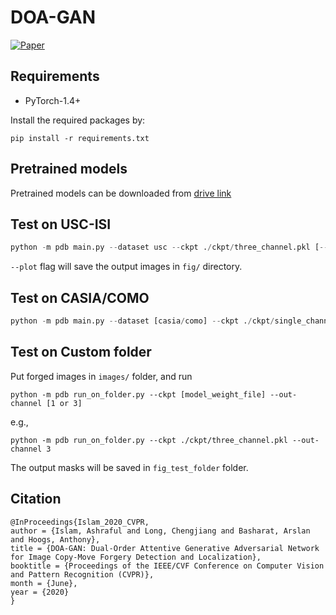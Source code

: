 # DOA-GAN

[![Paper](https://img.shields.io/badge/paper-paper)](https://openaccess.thecvf.com/content_CVPR_2020/papers/Islam_DOA-GAN_Dual-Order_Attentive_Generative_Adversarial_Network_for_Image_Copy-Move_Forgery_CVPR_2020_paper.pdf)

## Requirements
- PyTorch-1.4+

Install the required packages by:

```
pip install -r requirements.txt
```


## Pretrained models

Pretrained models can be downloaded from [drive link](https://drive.google.com/drive/folders/1tFol0YerCZdxEiutK_J95jkG3JvAYtoj?usp=sharing)

## Test on USC-ISI

```python
python -m pdb main.py --dataset usc --ckpt ./ckpt/three_channel.pkl [--plot]
```

`--plot` flag will save the output images in `fig/` directory.

## Test on CASIA/COMO

```python
python -m pdb main.py --dataset [casia/como] --ckpt ./ckpt/single_channel.pkl [--plot]
```


## Test on Custom folder

Put forged images in `images/` folder, and run

```
python -m pdb run_on_folder.py --ckpt [model_weight_file] --out-channel [1 or 3]
```

e.g., 
```
python -m pdb run_on_folder.py --ckpt ./ckpt/three_channel.pkl --out-channel 3
```

The output masks will be saved in `fig_test_folder` folder.

## Citation
```
@InProceedings{Islam_2020_CVPR,
author = {Islam, Ashraful and Long, Chengjiang and Basharat, Arslan and Hoogs, Anthony},
title = {DOA-GAN: Dual-Order Attentive Generative Adversarial Network for Image Copy-Move Forgery Detection and Localization},
booktitle = {Proceedings of the IEEE/CVF Conference on Computer Vision and Pattern Recognition (CVPR)},
month = {June},
year = {2020}
}
```
